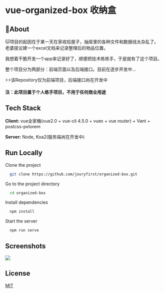 # vue-organized-box 收纳盒

## 🚀About
:cat:项目的起因在于某一天在家收拾屋子，抽屉里的各种文件和数据线太杂乱了。老婆提议建一个excel文档来记录整理后的物品位置。

我想着干脆开发一个app来记录好了，顺便把技术练练手，于是就有了这个项目。

整个项目分为两部分：前端页面以及后端接口。目前在逐步开发中...

:zap::zap:该Repository仅为前端项目，后端接口尚在开发中

**注：此项目属于个人练手项目，不用于任何商业用途**

## Tech Stack

**Client:** vue全家桶(vue2.0 + vue-cli 4.5.0 + vuex + vue router) + Vant + postcss-pxtorem

**Server:** Node, Koa2(服务端尚在开发中)


## Run Locally

Clone the project

```bash
  git clone https://github.com/jouryfirst/organized-box.git
```

Go to the project directory

```bash
  cd organized-box
```

Install dependencies

```bash
  npm install
```

Start the server

```bash
  npm run serve
```


## Screenshots

![](../public/shelf.png)


## License

[MIT](https://choosealicense.com/licenses/mit/)
